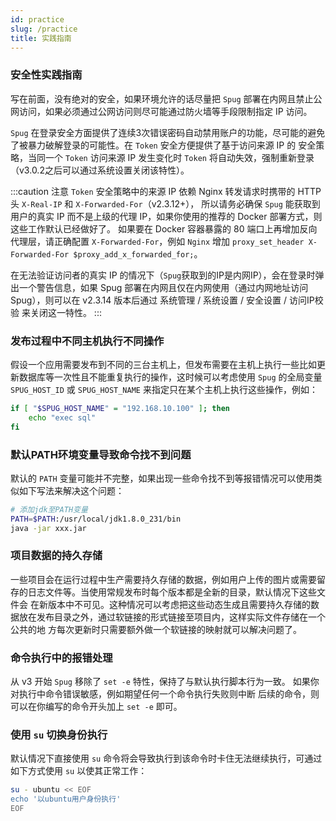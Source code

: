 ```yaml
---
id: practice
slug: /practice
title: 实践指南
---
```


### 安全性实践指南
写在前面，没有绝对的安全，如果环境允许的话尽量把 `Spug` 部署在内网且禁止公网访问，如果必须通过公网访问则尽可能通过防火墙等手段限制指定 IP 访问。

`Spug` 在登录安全方面提供了连续3次错误密码自动禁用账户的功能，尽可能的避免了被暴力破解登录的可能性。在 `Token` 安全方便提供了基于访问来源 IP 的
安全策略，当同一个 `Token` 访问来源 IP 发生变化时 `Token` 将自动失效，强制重新登录（v3.0.2之后可以通过系统设置关闭该特性）。

:::caution 注意
`Token` 安全策略中的来源 IP 依赖 Nginx 转发请求时携带的 HTTP 头 `X-Real-IP` 和 `X-Forwarded-For`（v2.3.12+），
所以请务必确保 `Spug` 能获取到用户的真实 IP 而不是上级的代理 IP，如果你使用的推荐的 Docker 部署方式，则这些工作默认已经做好了。
如果要在 Docker 容器暴露的 80 端口上再增加反向代理层，请正确配置 `X-Forwarded-For`，例如 `Nginx` 增加 `proxy_set_header X-Forwarded-For $proxy_add_x_forwarded_for;`。

在无法验证访问者的真实 IP 的情况下（`Spug`获取到的IP是内网IP），会在登录时弹出一个警告信息，如果 Spug 部署在内网且仅在内网使用（通过内网地址访问 Spug），则可以在 v2.3.14 版本后通过
系统管理 / 系统设置 / 安全设置 / 访问IP校验 来关闭这一特性。
:::


### 发布过程中不同主机执行不同操作
假设一个应用需要发布到不同的三台主机上，但发布需要在主机上执行一些比如更新数据库等一次性且不能重复执行的操作，这时候可以考虑使用 `Spug` 的全局变量
`SPUG_HOST_ID` 或 `SPUG_HOST_NAME` 来指定只在某个主机上执行这些操作，例如：
```bash
if [ "$SPUG_HOST_NAME" = "192.168.10.100" ]; then
    echo "exec sql"
fi
```

### 默认PATH环境变量导致命令找不到问题
默认的 `PATH` 变量可能并不完整，如果出现一些命令找不到等报错情况可以使用类似如下写法来解决这个问题：
```bash
# 添加jdk至PATH变量
PATH=$PATH:/usr/local/jdk1.8.0_231/bin
java -jar xxx.jar
```

### 项目数据的持久存储
一些项目会在运行过程中生产需要持久存储的数据，例如用户上传的图片或需要留存的日志文件等。当使用常规发布时每个版本都是全新的目录，默认情况下这些文件会
在新版本中不可见。这种情况可以考虑把这些动态生成且需要持久存储的数据放在发布目录之外，通过软链接的形式链接至项目内，这样实际文件存储在一个公共的地
方每次更新时只需要额外做一个软链接的映射就可以解决问题了。

### 命令执行中的报错处理
从 v3 开始 `Spug` 移除了 `set -e` 特性，保持了与默认执行脚本行为一致。 如果你对执行中命令错误敏感，例如期望任何一个命令执行失败则中断
后续的命令，则可以在你编写的命令开头加上 `set -e` 即可。

### 使用 `su` 切换身份执行
默认情况下直接使用 `su` 命令将会导致执行到该命令时卡住无法继续执行，可通过如下方式使用 `su` 以使其正常工作：
```bash
su - ubuntu << EOF
echo '以ubuntu用户身份执行'
EOF
```